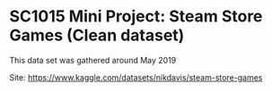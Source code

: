 # SC1015 Mini Project: Steam Store Games (Clean dataset)
This data set was gathered around May 2019

Site: https://www.kaggle.com/datasets/nikdavis/steam-store-games
